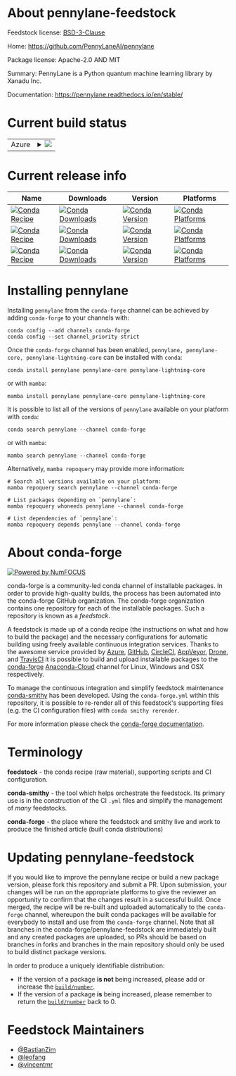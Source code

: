 About pennylane-feedstock
=========================

Feedstock license: [BSD-3-Clause](https://github.com/conda-forge/pennylane-feedstock/blob/main/LICENSE.txt)

Home: https://github.com/PennyLaneAI/pennylane

Package license: Apache-2.0 AND MIT

Summary: PennyLane is a Python quantum machine learning library by Xanadu Inc.

Documentation: https://pennylane.readthedocs.io/en/stable/

Current build status
====================


<table>
    
  <tr>
    <td>Azure</td>
    <td>
      <details>
        <summary>
          <a href="https://dev.azure.com/conda-forge/feedstock-builds/_build/latest?definitionId=14636&branchName=main">
            <img src="https://dev.azure.com/conda-forge/feedstock-builds/_apis/build/status/pennylane-feedstock?branchName=main">
          </a>
        </summary>
        <table>
          <thead><tr><th>Variant</th><th>Status</th></tr></thead>
          <tbody><tr>
              <td>linux_64_python3.10.____cpython</td>
              <td>
                <a href="https://dev.azure.com/conda-forge/feedstock-builds/_build/latest?definitionId=14636&branchName=main">
                  <img src="https://dev.azure.com/conda-forge/feedstock-builds/_apis/build/status/pennylane-feedstock?branchName=main&jobName=linux&configuration=linux%20linux_64_python3.10.____cpython" alt="variant">
                </a>
              </td>
            </tr><tr>
              <td>linux_64_python3.8.____73_pypy</td>
              <td>
                <a href="https://dev.azure.com/conda-forge/feedstock-builds/_build/latest?definitionId=14636&branchName=main">
                  <img src="https://dev.azure.com/conda-forge/feedstock-builds/_apis/build/status/pennylane-feedstock?branchName=main&jobName=linux&configuration=linux%20linux_64_python3.8.____73_pypy" alt="variant">
                </a>
              </td>
            </tr><tr>
              <td>linux_64_python3.8.____cpython</td>
              <td>
                <a href="https://dev.azure.com/conda-forge/feedstock-builds/_build/latest?definitionId=14636&branchName=main">
                  <img src="https://dev.azure.com/conda-forge/feedstock-builds/_apis/build/status/pennylane-feedstock?branchName=main&jobName=linux&configuration=linux%20linux_64_python3.8.____cpython" alt="variant">
                </a>
              </td>
            </tr><tr>
              <td>linux_64_python3.9.____73_pypy</td>
              <td>
                <a href="https://dev.azure.com/conda-forge/feedstock-builds/_build/latest?definitionId=14636&branchName=main">
                  <img src="https://dev.azure.com/conda-forge/feedstock-builds/_apis/build/status/pennylane-feedstock?branchName=main&jobName=linux&configuration=linux%20linux_64_python3.9.____73_pypy" alt="variant">
                </a>
              </td>
            </tr><tr>
              <td>linux_64_python3.9.____cpython</td>
              <td>
                <a href="https://dev.azure.com/conda-forge/feedstock-builds/_build/latest?definitionId=14636&branchName=main">
                  <img src="https://dev.azure.com/conda-forge/feedstock-builds/_apis/build/status/pennylane-feedstock?branchName=main&jobName=linux&configuration=linux%20linux_64_python3.9.____cpython" alt="variant">
                </a>
              </td>
            </tr><tr>
              <td>osx_64_python3.10.____cpython</td>
              <td>
                <a href="https://dev.azure.com/conda-forge/feedstock-builds/_build/latest?definitionId=14636&branchName=main">
                  <img src="https://dev.azure.com/conda-forge/feedstock-builds/_apis/build/status/pennylane-feedstock?branchName=main&jobName=osx&configuration=osx%20osx_64_python3.10.____cpython" alt="variant">
                </a>
              </td>
            </tr><tr>
              <td>osx_64_python3.8.____73_pypy</td>
              <td>
                <a href="https://dev.azure.com/conda-forge/feedstock-builds/_build/latest?definitionId=14636&branchName=main">
                  <img src="https://dev.azure.com/conda-forge/feedstock-builds/_apis/build/status/pennylane-feedstock?branchName=main&jobName=osx&configuration=osx%20osx_64_python3.8.____73_pypy" alt="variant">
                </a>
              </td>
            </tr><tr>
              <td>osx_64_python3.8.____cpython</td>
              <td>
                <a href="https://dev.azure.com/conda-forge/feedstock-builds/_build/latest?definitionId=14636&branchName=main">
                  <img src="https://dev.azure.com/conda-forge/feedstock-builds/_apis/build/status/pennylane-feedstock?branchName=main&jobName=osx&configuration=osx%20osx_64_python3.8.____cpython" alt="variant">
                </a>
              </td>
            </tr><tr>
              <td>osx_64_python3.9.____73_pypy</td>
              <td>
                <a href="https://dev.azure.com/conda-forge/feedstock-builds/_build/latest?definitionId=14636&branchName=main">
                  <img src="https://dev.azure.com/conda-forge/feedstock-builds/_apis/build/status/pennylane-feedstock?branchName=main&jobName=osx&configuration=osx%20osx_64_python3.9.____73_pypy" alt="variant">
                </a>
              </td>
            </tr><tr>
              <td>osx_64_python3.9.____cpython</td>
              <td>
                <a href="https://dev.azure.com/conda-forge/feedstock-builds/_build/latest?definitionId=14636&branchName=main">
                  <img src="https://dev.azure.com/conda-forge/feedstock-builds/_apis/build/status/pennylane-feedstock?branchName=main&jobName=osx&configuration=osx%20osx_64_python3.9.____cpython" alt="variant">
                </a>
              </td>
            </tr><tr>
              <td>osx_arm64_python3.10.____cpython</td>
              <td>
                <a href="https://dev.azure.com/conda-forge/feedstock-builds/_build/latest?definitionId=14636&branchName=main">
                  <img src="https://dev.azure.com/conda-forge/feedstock-builds/_apis/build/status/pennylane-feedstock?branchName=main&jobName=osx&configuration=osx%20osx_arm64_python3.10.____cpython" alt="variant">
                </a>
              </td>
            </tr><tr>
              <td>osx_arm64_python3.8.____cpython</td>
              <td>
                <a href="https://dev.azure.com/conda-forge/feedstock-builds/_build/latest?definitionId=14636&branchName=main">
                  <img src="https://dev.azure.com/conda-forge/feedstock-builds/_apis/build/status/pennylane-feedstock?branchName=main&jobName=osx&configuration=osx%20osx_arm64_python3.8.____cpython" alt="variant">
                </a>
              </td>
            </tr><tr>
              <td>osx_arm64_python3.9.____cpython</td>
              <td>
                <a href="https://dev.azure.com/conda-forge/feedstock-builds/_build/latest?definitionId=14636&branchName=main">
                  <img src="https://dev.azure.com/conda-forge/feedstock-builds/_apis/build/status/pennylane-feedstock?branchName=main&jobName=osx&configuration=osx%20osx_arm64_python3.9.____cpython" alt="variant">
                </a>
              </td>
            </tr>
          </tbody>
        </table>
      </details>
    </td>
  </tr>
</table>

Current release info
====================

| Name | Downloads | Version | Platforms |
| --- | --- | --- | --- |
| [![Conda Recipe](https://img.shields.io/badge/recipe-pennylane-green.svg)](https://anaconda.org/conda-forge/pennylane) | [![Conda Downloads](https://img.shields.io/conda/dn/conda-forge/pennylane.svg)](https://anaconda.org/conda-forge/pennylane) | [![Conda Version](https://img.shields.io/conda/vn/conda-forge/pennylane.svg)](https://anaconda.org/conda-forge/pennylane) | [![Conda Platforms](https://img.shields.io/conda/pn/conda-forge/pennylane.svg)](https://anaconda.org/conda-forge/pennylane) |
| [![Conda Recipe](https://img.shields.io/badge/recipe-pennylane--core-green.svg)](https://anaconda.org/conda-forge/pennylane-core) | [![Conda Downloads](https://img.shields.io/conda/dn/conda-forge/pennylane-core.svg)](https://anaconda.org/conda-forge/pennylane-core) | [![Conda Version](https://img.shields.io/conda/vn/conda-forge/pennylane-core.svg)](https://anaconda.org/conda-forge/pennylane-core) | [![Conda Platforms](https://img.shields.io/conda/pn/conda-forge/pennylane-core.svg)](https://anaconda.org/conda-forge/pennylane-core) |
| [![Conda Recipe](https://img.shields.io/badge/recipe-pennylane--lightning--core-green.svg)](https://anaconda.org/conda-forge/pennylane-lightning-core) | [![Conda Downloads](https://img.shields.io/conda/dn/conda-forge/pennylane-lightning-core.svg)](https://anaconda.org/conda-forge/pennylane-lightning-core) | [![Conda Version](https://img.shields.io/conda/vn/conda-forge/pennylane-lightning-core.svg)](https://anaconda.org/conda-forge/pennylane-lightning-core) | [![Conda Platforms](https://img.shields.io/conda/pn/conda-forge/pennylane-lightning-core.svg)](https://anaconda.org/conda-forge/pennylane-lightning-core) |

Installing pennylane
====================

Installing `pennylane` from the `conda-forge` channel can be achieved by adding `conda-forge` to your channels with:

```
conda config --add channels conda-forge
conda config --set channel_priority strict
```

Once the `conda-forge` channel has been enabled, `pennylane, pennylane-core, pennylane-lightning-core` can be installed with `conda`:

```
conda install pennylane pennylane-core pennylane-lightning-core
```

or with `mamba`:

```
mamba install pennylane pennylane-core pennylane-lightning-core
```

It is possible to list all of the versions of `pennylane` available on your platform with `conda`:

```
conda search pennylane --channel conda-forge
```

or with `mamba`:

```
mamba search pennylane --channel conda-forge
```

Alternatively, `mamba repoquery` may provide more information:

```
# Search all versions available on your platform:
mamba repoquery search pennylane --channel conda-forge

# List packages depending on `pennylane`:
mamba repoquery whoneeds pennylane --channel conda-forge

# List dependencies of `pennylane`:
mamba repoquery depends pennylane --channel conda-forge
```


About conda-forge
=================

[![Powered by
NumFOCUS](https://img.shields.io/badge/powered%20by-NumFOCUS-orange.svg?style=flat&colorA=E1523D&colorB=007D8A)](https://numfocus.org)

conda-forge is a community-led conda channel of installable packages.
In order to provide high-quality builds, the process has been automated into the
conda-forge GitHub organization. The conda-forge organization contains one repository
for each of the installable packages. Such a repository is known as a *feedstock*.

A feedstock is made up of a conda recipe (the instructions on what and how to build
the package) and the necessary configurations for automatic building using freely
available continuous integration services. Thanks to the awesome service provided by
[Azure](https://azure.microsoft.com/en-us/services/devops/), [GitHub](https://github.com/),
[CircleCI](https://circleci.com/), [AppVeyor](https://www.appveyor.com/),
[Drone](https://cloud.drone.io/welcome), and [TravisCI](https://travis-ci.com/)
it is possible to build and upload installable packages to the
[conda-forge](https://anaconda.org/conda-forge) [Anaconda-Cloud](https://anaconda.org/)
channel for Linux, Windows and OSX respectively.

To manage the continuous integration and simplify feedstock maintenance
[conda-smithy](https://github.com/conda-forge/conda-smithy) has been developed.
Using the ``conda-forge.yml`` within this repository, it is possible to re-render all of
this feedstock's supporting files (e.g. the CI configuration files) with ``conda smithy rerender``.

For more information please check the [conda-forge documentation](https://conda-forge.org/docs/).

Terminology
===========

**feedstock** - the conda recipe (raw material), supporting scripts and CI configuration.

**conda-smithy** - the tool which helps orchestrate the feedstock.
                   Its primary use is in the construction of the CI ``.yml`` files
                   and simplify the management of *many* feedstocks.

**conda-forge** - the place where the feedstock and smithy live and work to
                  produce the finished article (built conda distributions)


Updating pennylane-feedstock
============================

If you would like to improve the pennylane recipe or build a new
package version, please fork this repository and submit a PR. Upon submission,
your changes will be run on the appropriate platforms to give the reviewer an
opportunity to confirm that the changes result in a successful build. Once
merged, the recipe will be re-built and uploaded automatically to the
`conda-forge` channel, whereupon the built conda packages will be available for
everybody to install and use from the `conda-forge` channel.
Note that all branches in the conda-forge/pennylane-feedstock are
immediately built and any created packages are uploaded, so PRs should be based
on branches in forks and branches in the main repository should only be used to
build distinct package versions.

In order to produce a uniquely identifiable distribution:
 * If the version of a package **is not** being increased, please add or increase
   the [``build/number``](https://docs.conda.io/projects/conda-build/en/latest/resources/define-metadata.html#build-number-and-string).
 * If the version of a package **is** being increased, please remember to return
   the [``build/number``](https://docs.conda.io/projects/conda-build/en/latest/resources/define-metadata.html#build-number-and-string)
   back to 0.

Feedstock Maintainers
=====================

* [@BastianZim](https://github.com/BastianZim/)
* [@leofang](https://github.com/leofang/)
* [@vincentmr](https://github.com/vincentmr/)

